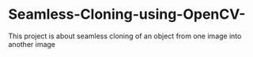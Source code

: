 # Seamless-Cloning-using-OpenCV-
This project is about seamless cloning of an object from one image into another image

